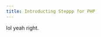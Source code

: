 ```yaml
---
title: Introducting Steppp for PHP
---
```


lol yeah right.

<script>
  setTimeout(() => {
  window.location = "https://www.youtube.com/watch?v=dQw4w9WgXcQ";
}, 500);
</script>
